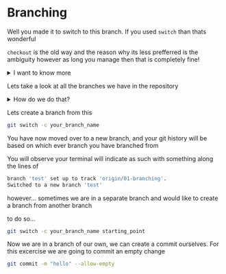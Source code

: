 # Branching

Well you made it to switch to this branch. If you used `switch` than thats wonderful

`checkout` is the old way and the reason why its less prefferred is the ambiguity however as long you manage then that is completely fine!

<details>
<summary>I want to know more</summary>
Two new commands "git switch" and "git restore" are introduced to split "checking out a branch to work on advancing its history" and
   "checking out paths out of the index and/or a tree-ish to work on
   advancing the current history" out of the single "git checkout"
   command.
   </details>

Lets take a look at all the branches we have in the repository

<details>
<summary>How do we do that?</summary>
To view the remote branches

```bash
git branch -r
```

To view local branches only

```bash
git branch
```

To view all branches

```bash
git branch -a
```

</details>

Lets create a branch from this

```bash
git switch -c your_branch_name
```

You have now moved over to a new branch, and your git history will be based on which ever branch you have branched from

You will observe your terminal will indicate as such with something along the lines of

```bash
branch 'test' set up to track 'origin/01-branching'.
Switched to a new branch 'test'
```

however... sometimes we are in a separate branch and would like to create a branch from another branch

to do so...

```bash
git switch -c your_branch_name starting_point
```

Now we are in a branch of our own, we can create a commit ourselves. For this excercise we are going to commit an empty change

```bash
git commit -m "hello" --allow-empty
```
